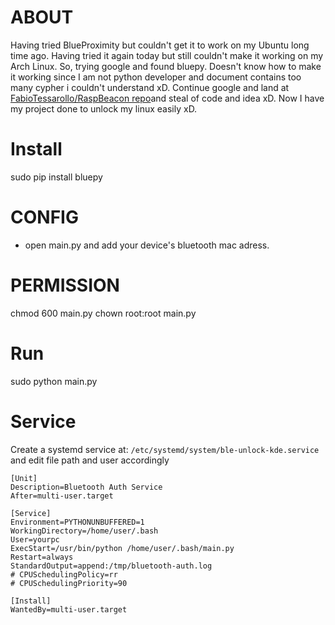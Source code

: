 # ABOUT 
Having tried BlueProximity but couldn't get it to work on my Ubuntu long time ago. Having tried it again today but still couldn't make it working on my Arch Linux. So, trying google and found bluepy. Doesn't know how to make it working since I am not python developer and document contains too many cypher i couldn't understand xD. Continue google and land at [FabioTessarollo/RaspBeacon repo](https://github.com/FabioTessarollo/RaspBeacon)and steal of code and idea xD. Now I have my project done to unlock my linux easily xD.


# Install 
sudo pip install bluepy


# CONFIG
- open main.py and add your device's bluetooth mac adress.


# PERMISSION
chmod 600 main.py
chown root:root main.py


# Run
sudo python main.py


# Service
Create a systemd service at: `/etc/systemd/system/ble-unlock-kde.service` and edit file path and user accordingly
```
[Unit]
Description=Bluetooth Auth Service
After=multi-user.target

[Service]
Environment=PYTHONUNBUFFERED=1
WorkingDirectory=/home/user/.bash
User=yourpc
ExecStart=/usr/bin/python /home/user/.bash/main.py
Restart=always
StandardOutput=append:/tmp/bluetooth-auth.log
# CPUSchedulingPolicy=rr
# CPUSchedulingPriority=90

[Install]
WantedBy=multi-user.target
```
